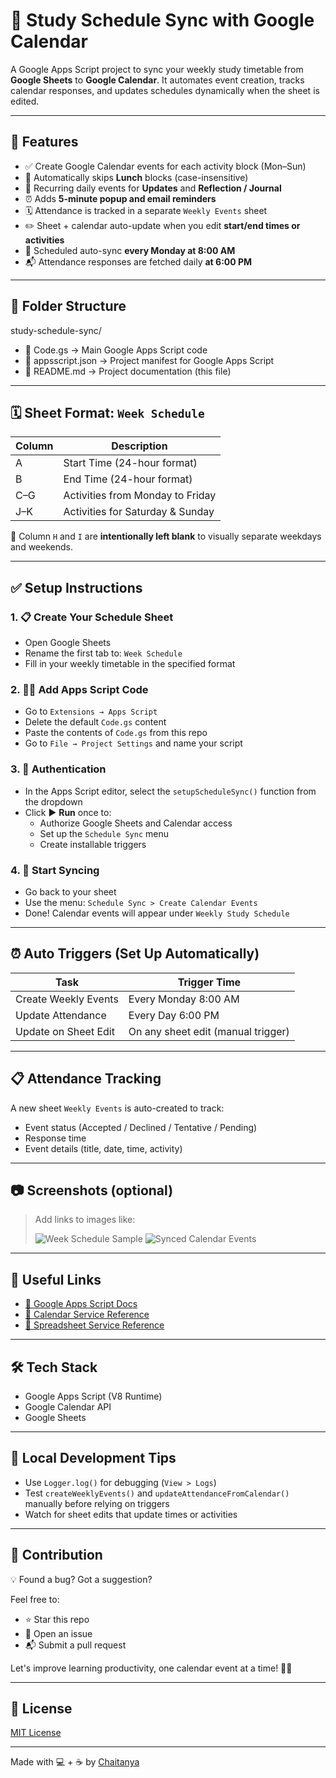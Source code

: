 # 📅 Study Schedule Sync with Google Calendar

A Google Apps Script project to sync your weekly study timetable from **Google Sheets** to **Google Calendar**. It automates event creation, tracks calendar responses, and updates schedules dynamically when the sheet is edited.

---

## 📌 Features

- ✅ Create Google Calendar events for each activity block (Mon–Sun)
- 🍱 Automatically skips **Lunch** blocks (case-insensitive)
- 🔁 Recurring daily events for **Updates** and **Reflection / Journal**
- ⏰ Adds **5-minute popup and email reminders**
- 🗓 Attendance is tracked in a separate `Weekly Events` sheet
- ✏️ Sheet + calendar auto-update when you edit **start/end times or activities**
- 🔁 Scheduled auto-sync **every Monday at 8:00 AM**
- 📬 Attendance responses are fetched daily **at 6:00 PM**

---

## 📁 Folder Structure

study-schedule-sync/
- 📜 Code.gs → Main Google Apps Script code
- 📜 appsscript.json → Project manifest for Google Apps Script
- 📜 README.md → Project documentation (this file)

  
---

## 🗓 Sheet Format: `Week Schedule`

| Column | Description                       |
|--------|-----------------------------------|
| A      | Start Time (24-hour format)       |
| B      | End Time (24-hour format)         |
| C–G    | Activities from Monday to Friday  |
| J–K    | Activities for Saturday & Sunday  |

📝 Column `H` and `I` are **intentionally left blank** to visually separate weekdays and weekends.

---

## ✅ Setup Instructions

### 1. 📋 Create Your Schedule Sheet

- Open Google Sheets
- Rename the first tab to: `Week Schedule`
- Fill in your weekly timetable in the specified format

### 2. 🧑‍💻 Add Apps Script Code

- Go to `Extensions → Apps Script`
- Delete the default `Code.gs` content
- Paste the contents of `Code.gs` from this repo
- Go to `File → Project Settings` and name your script

### 3. 🔐 Authentication

- In the Apps Script editor, select the `setupScheduleSync()` function from the dropdown
- Click ▶️ **Run** once to:
  - Authorize Google Sheets and Calendar access
  - Set up the `Schedule Sync` menu
  - Create installable triggers

### 4. 📆 Start Syncing

- Go back to your sheet
- Use the menu: `Schedule Sync > Create Calendar Events`
- Done! Calendar events will appear under `Weekly Study Schedule`

---

## ⏰ Auto Triggers (Set Up Automatically)

| Task                   | Trigger Time     |
|------------------------|------------------|
| Create Weekly Events   | Every Monday 8:00 AM |
| Update Attendance      | Every Day 6:00 PM    |
| Update on Sheet Edit   | On any sheet edit (manual trigger)

---

## 📋 Attendance Tracking

A new sheet `Weekly Events` is auto-created to track:

- Event status (Accepted / Declined / Tentative / Pending)
- Response time
- Event details (title, date, time, activity)

---

## 📷 Screenshots (optional)

> Add links to images like:
>
> ![Week Schedule Sample](https://github.com/your-username/study-schedule-sync/assets/sample-sheet.png)
> ![Synced Calendar Events](https://github.com/your-username/study-schedule-sync/assets/calendar-preview.png)

---

## 🔗 Useful Links

- [📘 Google Apps Script Docs](https://developers.google.com/apps-script)
- [📖 Calendar Service Reference](https://developers.google.com/apps-script/reference/calendar)
- [📖 Spreadsheet Service Reference](https://developers.google.com/apps-script/reference/spreadsheet)

---

## 🛠 Tech Stack

- Google Apps Script (V8 Runtime)
- Google Calendar API
- Google Sheets

---

## 🧪 Local Development Tips

- Use `Logger.log()` for debugging (`View > Logs`)
- Test `createWeeklyEvents()` and `updateAttendanceFromCalendar()` manually before relying on triggers
- Watch for sheet edits that update times or activities

---

## 🤝 Contribution

💡 Found a bug? Got a suggestion?

Feel free to:

- ⭐ Star this repo
- 🐛 Open an issue
- 📬 Submit a pull request

Let's improve learning productivity, one calendar event at a time! 🧠📆

---

## 📄 License

[MIT License](LICENSE)

---

Made with 💻 + ☕ by [Chaitanya](https://github.com/Chaitanya8639)
